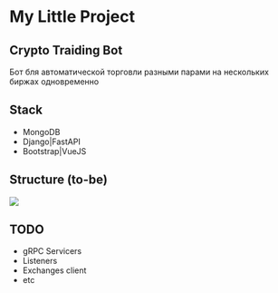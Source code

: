 # My Little Project
## Crypto Traiding Bot

Бот бля автоматической торговли разными парами на нескольких биржах одновременно

## Stack

- MongoDB
- Django|FastAPI
- Bootstrap|VueJS

## Structure (to-be)
![](https://i.imgur.com/3IM4SgC.png)

## TODO

- gRPC Servicers
- Listeners
- Exchanges client
- etc